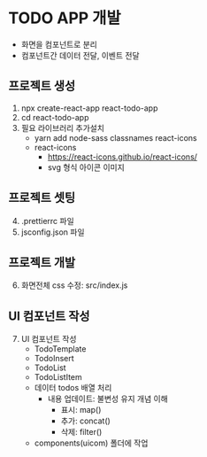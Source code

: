 # TODO APP 개발
* 화면을 컴포넌트로 분리
* 컴포넌트간 데이터 전달, 이벤트 전달

## 프로젝트 생성
1) npx create-react-app react-todo-app
2) cd react-todo-app
3) 필요 라이브러리 추가설치
   - yarn add node-sass classnames react-icons
   - react-icons
     - https://react-icons.github.io/react-icons/
     - svg 형식 아이콘 이미지 

## 프로젝트 셋팅
4) .prettierrc 파일
5) jsconfig.json 파일

## 프로젝트 개발
6) 화면전체 css 수정: src/index.js

## UI 컴포넌트 작성
7) UI 컴포넌트 작성
   * TodoTemplate
   * TodoInsert
   * TodoList
   * TodoListItem
   * 데이터 todos 배열 처리
     - 내용 업데이트: 불변성 유지 개념 이해
       - 표시: map()
       - 추가: concat()
       - 삭제: filter()
   * components(uicom) 폴더에 작업
